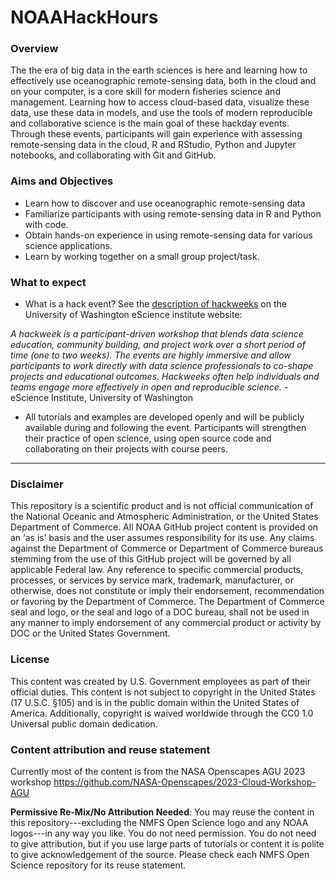 # NOAAHackHours


### Overview

The the era of big data in the earth sciences is here and learning how to effectively use oceanographic remote-sensing data, both in the cloud and on your computer, is a core skill for modern fisheries science and management. Learning how to access cloud-based data, visualize these data, use these data in models, and use the tools of modern reproducible and collaborative science is the main goal of these hackday events. Through these events, participants will gain experience with assessing remote-sensing data in the cloud, R and RStudio, Python and Jupyter notebooks, and collaborating with Git and GitHub. 

### Aims and Objectives

* Learn how to discover and use oceanographic remote-sensing data
* Familiarize participants with using remote-sensing data in R and Python with code. 
* Obtain hands-on experience in using remote-sensing data for various science applications.
* Learn by working together on a small group project/task. 

### What to expect

* What is a hack event? See the [description of hackweeks](https://escience.washington.edu/using-data-science/hackweeks/) on the University of Washington eScience institute website:

*A hackweek is a participant-driven workshop that blends data science education, community building, and project work over a short period of time (one to two weeks). The events are highly immersive and allow participants to work directly with data science professionals to co-shape projects and educational outcomes. Hackweeks often help individuals and teams engage more effectively in open and reproducible science.* - eScience Institute, University of Washington

* All tutorials and examples are developed openly and will be publicly available during and following the event. Participants will strengthen their practice of open science, using open source code and collaborating on their projects with course peers.

<hr>

### Disclaimer

This repository is a scientific product and is not official communication of the National Oceanic and Atmospheric Administration, or the United States Department of Commerce. All NOAA GitHub project content is provided on an ‘as is’ basis and the user assumes responsibility for its use. Any claims against the Department of Commerce or Department of Commerce bureaus stemming from the use of this GitHub project will be governed by all applicable Federal law. Any reference to specific commercial products, processes, or services by service mark, trademark, manufacturer, or otherwise, does not constitute or imply their endorsement, recommendation or favoring by the Department of Commerce. The Department of Commerce seal and logo, or the seal and logo of a DOC bureau, shall not be used in any manner to imply endorsement of any commercial product or activity by DOC or the United States Government.

### License

This content was created by U.S. Government employees as part of their official duties. This content is not subject to copyright in the United States (17 U.S.C. §105) and is in the public domain within the United States of America. Additionally, copyright is waived worldwide through the CC0 1.0 Universal public domain dedication.

### Content attribution and reuse statement

Currently most of the content is from the NASA Openscapes AGU 2023 workshop
https://github.com/NASA-Openscapes/2023-Cloud-Workshop-AGU

**Permissive Re-Mix/No Attribution Needed**: You may reuse the content in this repository---excluding the NMFS Open Science logo and any NOAA logos---in any way you like. You do not need permission. You do not need to give attribution, but if you use large parts of tutorials or content it is polite to give acknowledgement of the source. Please check each NMFS Open Science repository for its reuse statement.

